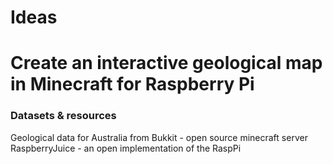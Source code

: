 # Ideas

# Create an interactive geological map in Minecraft for Raspberry Pi



### Datasets & resources

Geological data for Australia from 
Bukkit - open source minecraft server
RaspberryJuice - an open implementation of the RaspPi 
